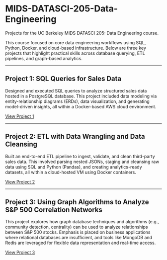 # MIDS-DATASCI-205-Data-Engineering

Projects for the UC Berkeley MIDS DATASCI 205: Data Engineering course.

This course focused on core data engineering workflows using SQL, Python, Docker, and cloud-based infrastructure. Below are three key projects that highlight practical skills across database querying, ETL pipelines, and graph-based analytics.

---

## Project 1: SQL Queries for Sales Data  
Designed and executed SQL queries to analyze structured sales data hosted in a PostgreSQL database. This project included data modeling via entity-relationship diagrams (ERDs), data visualization, and generating model-driven insights, all within a Docker-based AWS cloud environment.

[View Project 1](https://github.com/danielwang730/MIDS-DATASCI-205-Data-Engineering/tree/main/MIDS%20205%20Project%201%20SQL%20Queries%20for%20Sales%20Data)

---

## Project 2: ETL with Data Wrangling and Data Cleansing  
Built an end-to-end ETL pipeline to ingest, validate, and clean third-party sales data. This involved parsing nested JSONs, staging and cleansing raw data using SQL and Python (Pandas), and creating analytics-ready datasets, all within a cloud-hosted VM using Docker containers.

[View Project 2](https://github.com/danielwang730/MIDS-DATASCI-205-Data-Engineering/tree/main/MIDS%20205%20Project%202%20ETL%20with%20Data%20Wrangling%20and%20Data%20Cleansing)

---

## Project 3: Using Graph Algorithms to Analyze S&P 500 Correlation Networks  
This project explores how graph database techniques and algorithms (e.g., community detection, centrality) can be used to analyze relationships between S&P 500 stocks. Emphasis is placed on business applications where relational databases are insufficient, and tools like MongoDB and Redis are leveraged for flexible data representation and real-time access.

[View Project 3]()
